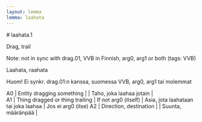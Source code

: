 ```yaml
---
layout: lemma
lemma: laahata
---
```


<div class="sense">
# <span class="sensename">laahata.1</span>

<span class="description">Drag, trail</span>

Note: not in sync with drag.01, VVB in Finnish, arg0, arg1 or both (tags: VVB)

<span class="description">Laahata, raahata</span>

Huom! Ei synkr. drag.01:n kanssa, suomessa VVB, arg0, arg1 tai molemmat

A0 | Entity dragging something |   | Taho, joka laahaa jotain |  
A1 | Thing dragged or thing trailing | If not arg0 (itself) | Asia, jota laahataan tai joka laahaa | Jos ei arg0 (itse)
A2 | Direction, destination |   | Suunta, määränpää |  

</div>

